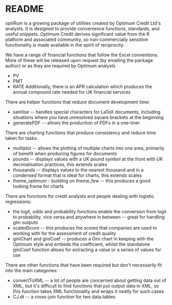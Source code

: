 README
========================================================

optiRum is a growing package of utilities created by Optimum Credit Ltd's analysts.  It is designed to provide convenience functions, standards, and useful snippets.  Optimum Credit derives significant value from the R platform and associated community, so non-commercially sensitive functionality is made available in the spirit of reciprocity.

We have a range of financial functions that follow the Excel conventions.  More of these will be released upon request (by emailing the package author) or as they are required by Optimum analysts
* PV
* PMT
* RATE
Additionally, there is an APR calculation which produces the annual compound rate needed for UK financial services

There are helper functions that reduce document development time:
* sanitise -- handles special characters for LaTeX documents, including situations where you have unresolved square brackets at the beginning
* generatePDF -- allows the production of PDFs in a one-liner

There are charting functions that produce consistency and reduce time taken for tasks:
* multiplot -- allows the plotting of multiple charts into one area, primarily of benefit when producing figures for documents
* pounds -- displays values with a UK pound symbol at the front with UK decimalisation practices, this extends scales
* thousands -- displays values to the nearest thousand and in a condensed format that is ideal for charts, this extends scales
* theme\_optimum - building on theme\_few -- this produces a good looking frame for charts

There are functions for credit analysts and people dealing with logistic regressions:
* the logit, odds and probability functions enable the conversion from logit to probability, vice versa and anywhere in between -- great for handling glm outputs
* scaledScore -- this produces the scores that companies are used to working with for the assessment of credit quality
* giniChart and giniCoef -- produces a Gini chart in keeping with the Optimum style and embeds the coefficient, whilst the standalone giniCoef function allows for extracting a value or a series of values for use

There are other functions that have been required but don't necessarily fit into the main categories:
* convertToXML -- a lot of people are concerned about getting data out of XML, but it's difficult to find functions that put output data in XML, so this function takes XML functionality and wraps it neatly for such cases
* CJ.dt -- a cross-join function for two data.tables